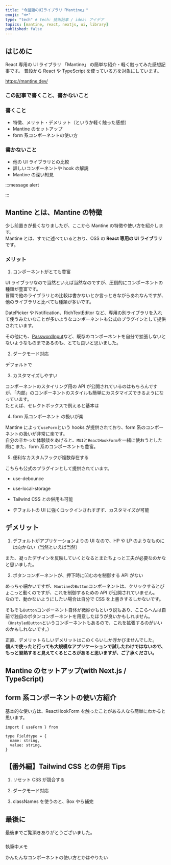 ```yaml
---
title: "今話題のUIライブラリ「Mantine」"
emoji: "🐟"
type: "tech" # tech: 技術記事 / idea: アイデア
topics: [mantine, react, nextjs, ui, library]
published: false
---
```


## はじめに

React 専用の UI ライブラリ 「Mantine」 の簡単な紹介・軽く触ってみた感想記事です。
普段から React や TypeScript を使っている方を対象にしています。

https://mantine.dev/

### この記事で書くこと、書かないこと

### 書くこと

- 特徴、メリット・デメリット（というか軽く触った感想）
- Mantine のセットアップ
- form 系コンポーネントの使い方

### 書かないこと

- 他の UI ライブラリとの比較
- 詳しいコンポーネントや hook の解説
- Mantine の深い知見

<!-- 筆者の経験としては、ガッツリ触ったことのある UI ライブラリなどは Headless UI や MUI くらいなので、正直他の UI ライブラリや -->

:::message alert

:::

## Mantine とは、Mantine の特徴

少し前置きが長くなりましたが、ここから Mantine の特徴や使い方を紹介します。  
Mantine とは、すでに述べているとおり、OSS の **React 専用の UI ライブラリ**です。

### メリット

1. コンポーネントがとても豊富

UI ライブラリなので当然といえば当然なのですが、圧倒的にコンポーネントの種類が豊富です。  
冒頭で他のライブラリとの比較は書かないとか言っときながらあれなんですが、他のライブラリと比べても種類が多いです。

DatePicker や Notification、RichTextEditor など、専用の別ライブラリを入れて使うみたいなことが多いようなコンポーネントも公式のプラグインとして提供されています。

その他にも、[PasswordInput](https://mantine.dev/core/password-input/)など、既存のコンポーネントを自分で拡張しないとないようなものまであるのも、とても良いと思いました。

2. ダークモード対応

デフォルトで

3. カスタマイズしやすい

コンポーネントのスタイリング用の API が公開されているのはもちろんですが、「内部」のコンポーネントのスタイルも簡単にカスタマイズできるようになっています。  
たとえば、セレクトボックスで例えると基本は

<!-- 内部のコンポーネントもスタイリング用の API が丁寧に公開されており、「ここ変えたいな」と思ったときにドキュメント見れば簡単にスタイルを上書きできるのがとても良いです。 -->

4. form 系コンポーネント の扱いが楽

Mantine によって`useForm`という hooks が提供されており、form 系のコンポーネントの扱いが非常に楽です。  
自分の辛かった体験談をあげると、`MUI`と`ReactHookForm`を一緒に使おうとした際に
また、form 系のコンポーネントも豊富。

5. 便利なカスタムフックが複数存在する

こちらも公式のプラグインとして提供されています。

- use-debounce
- use-local-storage

- Tailwind CSS との併用も可能
- デフォルトの UI に強くロックインされすぎず、カスタマイズが可能

## デメリット

1. デフォルトがアプリケーションよりの UI なので、HP や LP のようなものには向かない（当然といえば当然）

また、凝ったデザインを反映していくとなるとまたちょっと工夫が必要なのかなと思いました。

2. ボタンコンポーネントが、押下時に凹むのを制御する API がない

めっちゃ細かいですが、`Mantine`の`Button`コンポーネントは、クリックするとぴょこっと動くのですが、これを制御するための API が公開されていません。  
なので、動かないようにしたい場合は自分で CSS を上書きするしかないです。

そもそも`Button`コンポーネント自体が微妙かもという説もあり、ここらへんは自前で独自のボタンコンポーネントを用意したほうが良いかもしれません。  
（`UnstyledButton`というコンポーネントもあるので、これを拡張するのがいいのかもしれないです。）

正直、デメリットらしいデメリットはこのくらいしか浮かびませんでした。  
**個人で使ったと行っても大規模なアプリケーションで試したわけではないので、もっと習熟すると見えてくるところがあると思いますが、ご了承ください。**

## Mantine のセットアップ(with Next.js / TypeScript)

## form 系コンポーネントの使い方紹介

基本的な使い方は、ReactHookForm を触ったことがある人なら簡単にわかると思います。

```tsx
import { useForm } from

type Fieldtype = {
  name: string,
  value: string,
}
```

## 【番外編】Tailwind CSS との併用 Tips

1. リセット CSS が競合する

2. ダークモード対応

3. classNames を使うのと、Box やら補完

## 最後に

最後までご覧頂きありがとうございました。

#####

執筆中メモ

かんたんなコンポーネントの使い方とかはやりたい

#####
